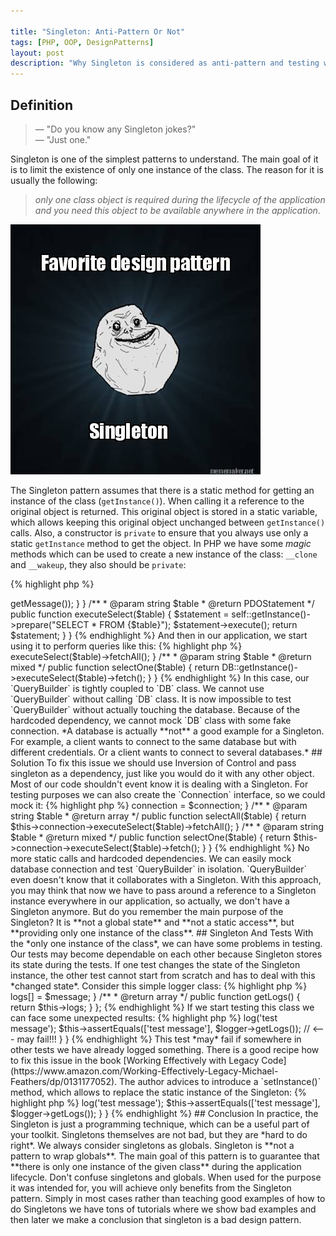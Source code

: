 ```yaml
---

title: "Singleton: Anti-Pattern Or Not"
tags: [PHP, OOP, DesignPatterns]
layout: post
description: "Why Singleton is considered as anti-pattern and testing with Singleton."
---
```


## Definition

> — "Do you know any Singleton jokes?" <br>
> — "Just one."

Singleton is one of the simplest patterns to understand. The main goal of it is to limit the existence of only one instance of the class. The reason for it is usually the following: 

> *only one class object is required during the lifecycle of the application and you need this object to be available anywhere in the application*.

<p class="text-center image">
    <img itemprop="image" src="/assets/images/posts/singleton/meme.jpg" alt="cgn-edit" class="">
</p>

The Singleton pattern assumes that there is a static method for getting an instance of the class (`getInstance()`). When calling it a reference to the original object is returned. This original object is stored in a static variable, which allows keeping this original object unchanged between `getInstance()` calls. Also, a constructor is `private` to ensure that you always use only a static `getInstance` method to get the object. In PHP we have some *magic* methods which can be used to create a new instance of the class: `__clone` and `__wakeup`, they also should be `private`:

{% highlight php %}
<?php

class Singleton
{
    protected $instance;

    private function __construct();
    private function __clone();
    private function __wakeup();

    public static function getInstance() 
    {
        if( is_null(self::$instance)) {
            self::$instance = new self;
        }

        return self::$instance;
    }
}
{% endhighlight %}

This pattern can be useful when we have some kind of a shared resource in our application: a classic example is a database connection. Different parts of the application might want to use this connection.

## Problems 

The problems with Singleton comes when we start using them as global instances. But the main problem is not with the globals, but how we use them. A *single instance* doesn't actually mean *globally accessible*. The common mistake is to always access to an instance of the singleton directly via its static `getInstance` method. 

Consider a classic Singleton example with a database connection:

{% highlight php %}
<?php

class DB 
{
    /**
     * @var PDO
     */
    protected static $connection;

    public static function getInstance(array $config = []) 
    {
        if(is_null(self::$connection)) {
            self::init($config);
        }    
        
        return self::$connection;
    }

    protected static function init($config)
    {
       try {
            self::$connection = new \PDO(
                $config['connection'] . ';dbname=' . $config['name'],
                $config['username'],
                $config['password'],
                $config['options'],
            );
            return self::$connection;
        }
        catch(PDOException $e) {
            die($e->getMessage());
        } 
    }

    /**
     * @param string $table
     * @return PDOStatement
     */
    public function executeSelect($table)
    {
        $statement = self::getInstance()->prepare("SELECT * FROM {$table}");

        $statement->execute();

        return $statement;
    }
}
{% endhighlight %}

And then in our application, we start using it to perform queries like this:

{% highlight php %}
<?php

class QueryBuilder 
{
    /**
     * @param string $table
     * @return array
     */
    public function selectAll($table)
    {
        return $this->executeSelect($table)->fetchAll(); 
    }

    /**
     * @param string $table
     * @return mixed
     */
    public function selectOne($table)
    {
         return DB::getInstance()->executeSelect($table)->fetch(); 
    }
}
{% endhighlight %}

In this case, our `QueryBuilder` is tightly coupled to `DB` class. We cannot use `QueryBuilder` without calling `DB` class. It is now impossible to test `QueryBuilder` without actually touching the database. Because of the hardcoded dependency, we cannot mock `DB` class with some fake connection.

*A database is actually **not** a good example for a Singleton. For example, a client wants to connect to the same database but with different credentials. Or a client wants to connect to several databases.*

## Solution

To fix this issue we should use Inversion of Control and pass singleton as a dependency, just like you would do it with any other object. Most of our code shouldn't event know it is dealing with a Singleton. For testing purposes we can also create the `Connection` interface, so we could mock it:

{% highlight php %}
<?php

interface Connection
{
    /**
     * @param string $table
     * @return PDOStatement
     */
    public function executeSelect($table);
}

class DB implements Connection 
{
    // ... 
}

{% endhighlight %}

The `QueryBuilder` should depend on the `Connection` interface. `QueryBuilder` completely depends on the database connection, so in our case, we can pass an instance of the database connection as a constructor dependency. 

{% highlight php %}
<?php

class QueryBuilder 
{

    /**
     * @var Connection
     */
    protected $connection;

    /**
     * @param Connection $connection
     */
    public function __construct(Connection $connection)
    {
        $this->connection = $connection;
    }

    /**
     * @param string $table
     * @return array
     */
    public function selectAll($table)
    {
        return  $this->connection->executeSelect($table)->fetchAll(); 
    }

    /**
     * @param string $table
     * @return mixed
     */
    public function selectOne($table)
    {
         return  $this->connection->executeSelect($table)->fetch(); 
    }
}
{% endhighlight %}

No more static calls and hardcoded dependencies. We can easily mock database connection and test `QueryBuilder` in isolation. `QueryBuilder` even doesn't know that it collaborates with a Singleton. With this approach, you may think that now we have to pass around a reference to a Singleton instance everywhere in our application, so actually, we don't have a Singleton anymore. But do you remember the main purpose of the Singleton? It is **not a global state** and **not a static access**, but **providing only one instance of the class**. 

## Singleton And Tests

With the *only one instance of the class*, we can have some problems in testing. Our tests may become dependable on each other because Singleton stores its state during the tests. If one test changes the state of the Singleton instance, the other test cannot start from scratch and has to deal with this *changed state*. Consider this simple logger class:

{% highlight php %}
<?php

class Logger
{
    protected static $instance = NULL;
    protected $logs = [];

    public static function getInstance() 
    {
        if(self::$instance === NULL) {
            self::$instance = new static();
        }

        return self::$instance;
    }

    /**
     * @param string $message
     */
    public function log($message) 
    {
        $this->logs[] = $message;
    }

    /**
     * @return array
     */
    public function getLogs() 
    {
        return $this->logs;
    }
};
{% endhighlight %}

If we start testing this class we can face some unexpected results:

{% highlight php %}
<?php

class LoggerTest extends TestCase
{
    /** @test **/
    public function it_stores_messages()
    {
        $logger = Logger::getInstance();
        $logger->log('test message');

        $this->assertEquals(['test message'], $logger->getLogs()); // <--- may fail!!!
    }
}
{% endhighlight %}

This test *may* fail if somewhere in other tests we have already logged something. There is a good recipe how to fix this issue in the book [Working Effectively with Legacy Code](https://www.amazon.com/Working-Effectively-Legacy-Michael-Feathers/dp/0131177052). The author advices to introduce a `setInstance()` method, which allows to replace the static instance of the Singleton: 

{% highlight php %}
<?php

class Logger
{
    protected static $instance = NULL;
    protected $logs = [];

    public static function setInstance(Logger $instance) 
    {
        self::$instance = $instance;
    }

    // ...
};
{% endhighlight %}

This allows us to mock the Singleton. Another option is when we need to *reset* the state, especially when testing the Singleton itself:

{% highlight php %}
<?php
class Logger
{
    protected static $instance = NULL;
    protected $logs = [];

    public static function reset() 
    {
        self::$instance = new static;
    }

    // ...
};
{% endhighlight %}

Method `reset()` simply overrides the current state of the Singleton, so we can start from scratch. Then in our tests, we can use `setUp` method to `reset` Singleton's state before each test:

{% highlight php %}
<?php

class LoggerTest extends TestCase
{
    protected function setUp()
    {
        Logger::reset();
        
        parent::setUp();
    }

    /** @test **/
    public function it_stores_messages()
    {
        $logger = Logger::getInstance();
        $logger->log('test message');

        $this->assertEquals(['test message'], $logger->getLogs()); 
    }
}
{% endhighlight %}

## Conclusion

In practice, the Singleton is just a programming technique, which can be a useful part of your toolkit. Singletons themselves are not bad, but they are *hard to do right*. We always consider singletons as globals. Singleton is **not a pattern to wrap globals**. The main goal of this pattern is to guarantee that **there is only one instance of the given class** during the application lifecycle. 

Don't confuse singletons and globals. When used for the purpose it was intended for, you will achieve only benefits from the Singleton pattern. Simply in most cases rather than teaching good examples of how to do Singletons we have tons of tutorials where we show bad examples and then later we make a conclusion that singleton is a bad design pattern. 
